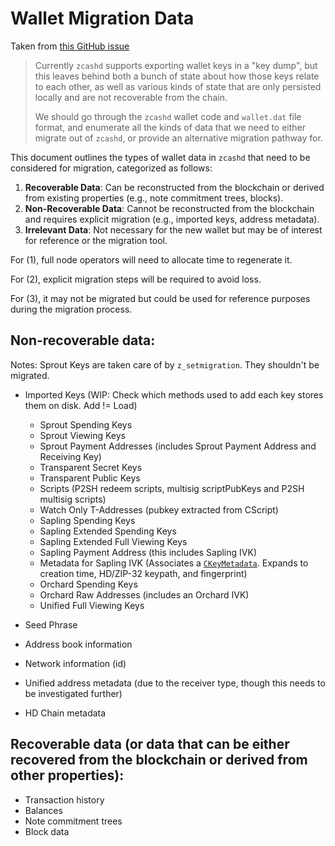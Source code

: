 # Wallet Migration Data

Taken from [this GitHub issue](https://github.com/zcash/zcash/issues/6873)

> Currently `zcashd` supports exporting wallet keys in a "key dump",
> but this leaves behind both a bunch of state about how those keys relate to each other,
> as well as various kinds of state that are only persisted locally and are not recoverable from the chain.
>
> We should go through the `zcashd` wallet code and `wallet.dat` file format,
> and enumerate all the kinds of data that we need to either migrate out of `zcashd`,
> or provide an alternative migration pathway for.

This document outlines the types of wallet data in `zcashd` that need to be considered for migration, categorized as follows:

1. **Recoverable Data**: Can be reconstructed from the blockchain or derived from existing properties (e.g., note commitment trees, blocks).
2. **Non-Recoverable Data**: Cannot be reconstructed from the blockchain and requires explicit migration (e.g., imported keys, address metadata).
3. **Irrelevant Data**: Not necessary for the new wallet but may be of interest for reference or the migration tool.

For (1), full node operators will need to allocate time to regenerate it.

For (2), explicit migration steps will be required to avoid loss.

For (3), it may not be migrated but could be used for reference purposes during the migration process.

## Non-recoverable data:

Notes: Sprout Keys are taken care of by `z_setmigration`. They shouldn't be migrated.

- Imported Keys (WIP: Check which methods used to add each key stores them on disk. Add != Load)

  - Sprout Spending Keys
  - Sprout Viewing Keys
  - Sprout Payment Addresses (includes Sprout Payment Address and Receiving Key)
  - Transparent Secret Keys
  - Transparent Public Keys
  - Scripts (P2SH redeem scripts, multisig scriptPubKeys and P2SH multisig scripts)
  - Watch Only T-Addresses (pubkey extracted from CScript)
  - Sapling Spending Keys
  - Sapling Extended Spending Keys
  - Sapling Extended Full Viewing Keys
  - Sapling Payment Address (this includes Sapling IVK)
  - Metadata for Sapling IVK (Associates a [`CKeyMetadata`](./README.md#CKeyMetadata). Expands to creation time, HD/ZIP-32 keypath, and fingerprint)
  - Orchard Spending Keys
  - Orchard Raw Addresses (includes an Orchard IVK)
  - Unified Full Viewing Keys

- Seed Phrase
- Address book information
- Network information (id)
- Unified address metadata (due to the receiver type, though this needs to be investigated further)
- HD Chain metadata

## Recoverable data (or data that can be either recovered from the blockchain or derived from other properties):

- Transaction history
- Balances
- Note commitment trees
- Block data
